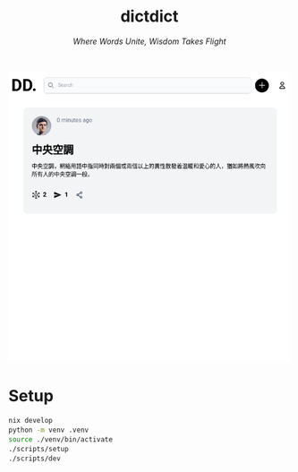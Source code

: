 <h1 align="center">dictdict</h1>
<p align="center"><em>Where Words Unite, Wisdom Takes Flight</em></p><br>

![homepage](./assets/homepage.png)

# Setup

```sh
nix develop
python -m venv .venv
source ./venv/bin/activate
./scripts/setup
./scripts/dev
```
